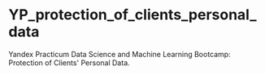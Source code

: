 # YP_protection_of_clients_personal_data
Yandex Practicum Data Science and Machine Learning Bootcamp: Protection of Clients' Personal Data.
